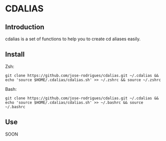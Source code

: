 CDALIAS
=======

Introduction
------------
cdalias is a set of functions to help you to create cd aliases easily.

Install
-------
Zsh:

	git clone https://github.com/jose-rodrigues/cdalias.git ~/.cdalias && echo 'source $HOME/.cdalias/cdalias.sh' >> ~/.zshrc && source ~/.zshrc

Bash:

	git clone https://github.com/jose-rodrigues/cdalias.git ~/.cdalias && echo 'source $HOME/.cdalias/cdalias.sh' >> ~/.bashrc && source ~/.bashrc

Use
---

SOON
